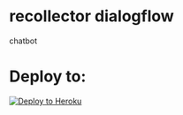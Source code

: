 # recollector dialogflow
 chatbot


# Deploy to:
[![Deploy to Heroku](https://www.herokucdn.com/deploy/button.svg)](https://heroku.com/deploy)
